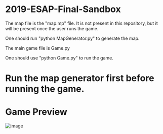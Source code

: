 # 2019-ESAP-Final-Sandbox

The map file is the "map.mp" file. It is not present in this repository, but it will be present once the user runs the game.

One should run "python MapGenerator.py" to generate the map.

The main game file is Game.py

One should use "python Game.py" to run the game.

# Run the map generator first before running the game.

# Game Preview
![image](https://github.com/ARCircle1502/2019-ESAP-Final-Sandbox/tree/master/previews/preview.png)

